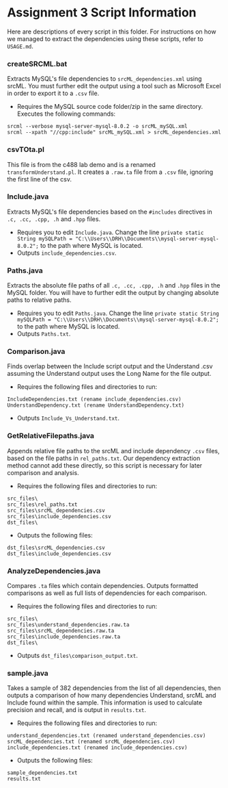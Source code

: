 # Assignment 3 Script Information
Here are descriptions of every script in this folder. For instructions on how we managed to extract the dependencies using these scripts, refer to ``USAGE.md``.

### createSRCML.bat
Extracts MySQL's file dependencies to ``srcML_dependencies.xml`` using srcML. You must further edit the output using a tool such as Microsoft Excel in order to export it to a ``.csv`` file.
* Requires the MySQL source code folder/zip in the same directory. Executes the following commands:
```
srcml --verbose mysql-server-mysql-8.0.2 -o srcML_mySQL.xml
srcml --xpath "//cpp:include" srcML_mySQL.xml > srcML_dependencies.xml
```

### csvTOta.pl
This file is from the c488 lab demo and is a renamed ``transformUnderstand.pl``. It creates a ``.raw.ta`` file from a ``.csv`` file, ignoring the first line of the csv.

### Include.java
Extracts MySQL's file dependencies based on the ``#includes`` directives in ``.c, .cc, .cpp, .h`` and ``.hpp`` files.
* Requires you to edit ``Include.java``. Change the line ``private static String mySQLPath = "C:\\Users\\DRH\\Documents\\mysql-server-mysql-8.0.2";`` to the path where MySQL is located.
* Outputs ``include_dependencies.csv``.

### Paths.java
Extracts the absolute file paths of all ``.c, .cc, .cpp, .h`` and ``.hpp`` files in the MySQL folder. You will have to further edit the output by changing absolute paths to relative paths.
* Requires you to edit ``Paths.java``. Change the line ``private static String mySQLPath = "C:\\Users\\DRH\\Documents\\mysql-server-mysql-8.0.2";`` to the path where MySQL is located.
* Outputs ``Paths.txt``.

### Comparison.java
Finds overlap between the Include script output and the Understand .csv assuming the Understand output uses the Long Name for the file output.
* Requires the following files and directories to run:
```
IncludeDependencies.txt (rename include_dependencies.csv)
UnderstandDependency.txt (rename UnderstandDependency.txt)
```
* Outputs ``Include_Vs_Understand.txt``.

### GetRelativeFilepaths.java
Appends relative file paths to the srcML and include dependency ``.csv`` files, based on the file paths in ``rel_paths.txt``. Our dependency extraction method cannot add these directly, so this script is necessary for later comparison and analysis.
* Requires the following files and directories to run:
```
src_files\
src_files\rel_paths.txt
src_files\srcML_dependencies.csv
src_files\include_dependencies.csv
dst_files\
```
* Outputs the following files:
```
dst_files\srcML_dependencies.csv
dst_files\include_dependencies.csv
```

### AnalyzeDependencies.java
Compares ``.ta`` files which contain dependencies. Outputs formatted comparisons as well as full lists of dependencies for each comparison.
* Requires the following files and directories to run:
```
src_files\
src_files\understand_dependencies.raw.ta
src_files\srcML_dependencies.raw.ta
src_files\include_dependencies.raw.ta
dst_files\
```
* Outputs ``dst_files\comparison_output.txt``.

### sample.java
Takes a sample of 382 dependencies from the list of all dependencies, then outputs a comparison of how many dependencies Understand, srcML and Include found within the sample. This information is used to calculate precision and recall, and is output in ``results.txt``.
* Requires the following files and directories to run:
```
understand_dependencies.txt (renamed understand_dependencies.csv)
srcML_dependencies.txt (renamed srcML_dependencies.csv)
include_dependencies.txt (renamed include_dependencies.csv)
```
* Outputs the following files:
```
sample_dependencies.txt
results.txt
```
